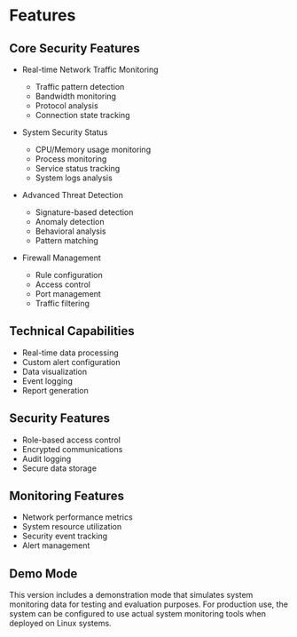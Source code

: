 # Features

## Core Security Features
- Real-time Network Traffic Monitoring
  - Traffic pattern detection
  - Bandwidth monitoring
  - Protocol analysis
  - Connection state tracking

- System Security Status
  - CPU/Memory usage monitoring
  - Process monitoring
  - Service status tracking
  - System logs analysis

- Advanced Threat Detection
  - Signature-based detection
  - Anomaly detection
  - Behavioral analysis
  - Pattern matching

- Firewall Management
  - Rule configuration
  - Access control
  - Port management
  - Traffic filtering

## Technical Capabilities
- Real-time data processing
- Custom alert configuration
- Data visualization
- Event logging
- Report generation

## Security Features
- Role-based access control
- Encrypted communications
- Audit logging
- Secure data storage

## Monitoring Features
- Network performance metrics
- System resource utilization
- Security event tracking
- Alert management

## Demo Mode
This version includes a demonstration mode that simulates system monitoring data
for testing and evaluation purposes. For production use, the system can be
configured to use actual system monitoring tools when deployed on Linux systems.